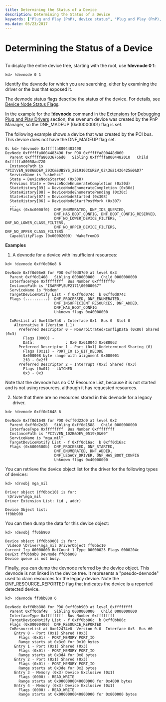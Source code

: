 ```yaml
---
title: Determining the Status of a Device
description: Determining the Status of a Device
keywords: ["Plug and Play (PnP), device status", "Plug and Play (PnP), device tree", "device status", "device tree"]
ms.date: 05/23/2017
---
```


# Determining the Status of a Device


## <span id="ddk_determining_the_status_of_a_device_dbg"></span><span id="DDK_DETERMINING_THE_STATUS_OF_A_DEVICE_DBG"></span>


To display the entire device tree, starting with the root, use **!devnode 0 1**:

```dbgcmd
kd> !devnode 0 1 
```

Identify the devnode for which you are searching, either by examining the driver or the bus that exposed it.

The devnode status flags describe the status of the device. For details, see [Device Node Status Flags](device-node-status-flags.md).

In the example for the **!devnode** command in the [Extensions for Debugging Plug and Play Drivers](extensions-for-debugging-plug-and-play-drivers.md) section, the swenum device was created by the PnP Manager, so the DNF\_MADEUP (0x00000001) flag is set.

The following example shows a device that was created by the PCI bus. This device does not have the DNF\_MADEUP flag set.

```dbgcmd
0: kd> !devnode 0xfffffa8004483490
DevNode 0xfffffa8004483490 for PDO 0xfffffa800448d060
  Parent 0xfffffa80036766d0   Sibling 0xfffffa8004482010   Child 0xfffffa80058ad720
  InstancePath is "PCI\VEN_8086&DEV_293C&SUBSYS_2819103C&REV_02\3&21436425&0&D7"
  ServiceName is "usbehci"
  State = DeviceNodeStarted (0x308)
  Previous State = DeviceNodeEnumerateCompletion (0x30d)
  StateHistory[09] = DeviceNodeEnumerateCompletion (0x30d)
  StateHistory[08] = DeviceNodeEnumeratePending (0x30c)
  StateHistory[07] = DeviceNodeStarted (0x308)
  StateHistory[06] = DeviceNodeStartPostWork (0x307)
  ...
  Flags (0x6c0000f0)  DNF_ENUMERATED, DNF_IDS_QUERIED, 
                      DNF_HAS_BOOT_CONFIG, DNF_BOOT_CONFIG_RESERVED, 
                      DNF_NO_LOWER_DEVICE_FILTERS, DNF_NO_LOWER_CLASS_FILTERS, 
                      DNF_NO_UPPER_DEVICE_FILTERS, DNF_NO_UPPER_CLASS_FILTERS
  CapabilityFlags (0x00002000)  WakeFromD3
```

**Examples**

1. A devnode for a device with insufficient resources:

```dbgcmd
kd> !devnode 0xff0d06e8 6

DevNode 0xff0d06e8 for PDO 0xff0d07d0 at level 0x3
  Parent 0xff0d1408   Sibling 0000000000   Child 0000000000
  InterfaceType 0xffffffff  Bus Number 0xfffffff0
  InstancePath is "ISAPNP\SUP2171\00000067"
  ServiceName is "Modem"
  TargetDeviceNotify List - f 0xff0d074c  b 0xff0d074c
  Flags (..........)  DNF_PROCESSED, DNF_ENUMERATED,
                      DNF_INSUFFICIENT_RESOURCES, DNF_ADDED,
                      DNF_HAS_BOOT_CONFIG
                      Unknown flags 0x40000000

  IoResList at 0xe133e7a8 : Interface 0x1  Bus 0  Slot 0
    Alternative 0 (Version 1.1)
      Preferred Descriptor 0 - NonArbitrated/ConfigData (0x80) Shared (0x3)
        Flags (0000) -
        Data:              : 0x0 0x61004d 0x680063
      Preferred Descriptor 1 - Port (0x1) Undetermined Sharing (0)
        Flags (0x11) - PORT_IO 16_BIT_DECODE
        0x000008 byte range with alignment 0x000001
        2f8 - 0x2ff
      Preferred Descriptor 2 - Interrupt (0x2) Shared (0x3)
        Flags (0x01) - LATCHED
        0x3 - 0x3
```

Note that the devnode has no CM Resource List, because it is not started and is not using resources, although it has requested resources.

2. Note that there are no resources stored in this devnode for a legacy driver.

```dbgcmd
kd> !devnode 0xff0d1648 6

DevNode 0xff0d1648 for PDO 0xff0d22d0 at level 0x2
  Parent 0xff0d2e28   Sibling 0xff0d1588   Child 0000000000
  InterfaceType 0xffffffff  Bus Number 0xffffffff
  InstancePath is "PCI\VEN_102B&DEV_0519\0&60"
  ServiceName is "mga_mil"
  TargetDeviceNotify List - f 0xff0d16ac  b 0xff0d16ac
  Flags (0x6000500b)  DNF_PROCESSED, DNF_STARTED,
                      DNF_ENUMERATED, DNF_ADDED,
                      DNF_LEGACY_DRIVER, DNF_HAS_BOOT_CONFIG
                      Unknown flags 0x40000000
```

You can retrieve the device object list for the driver for the following types of devices:

```dbgcmd
kd> !drvobj mga_mil

Driver object (ff0bbc10) is for:
 \Driver\mga_mil
Driver Extension List: (id , addr)

Device Object list:
ff0bb900
```

You can then dump the data for this device object:

```dbgcmd
kd> !devobj ff0bb900

Device object (ff0bb900) is for:
 Video0 \Driver\mga_mil DriverObject ff0bbc10
Current Irp 00000000 RefCount 1 Type 00000023 Flags 0000204c
DevExt ff0bb9b8 DevNode ff0bb808
Device queue is not busy.
```

Finally, you can dump the devnode referred by the device object. This devnode is not linked in the device tree. It represents a "pseudo-devnode" used to claim resources for the legacy device. Note the DNF\_RESOURCE\_REPORTED flag that indicates the device is a reported detected device.

```dbgcmd
kd> !devnode ff0bb808 6

DevNode 0xff0bb808 for PDO 0xff0bb900 at level 0xffffffff
  Parent 0xff0daf48   Sibling 0000000000   Child 0000000000
  InterfaceType 0xffffffff  Bus Number 0xffffffff
  TargetDeviceNotify List - f 0xff0bb86c  b 0xff0bb86c
  Flags (0x00000400)  DNF_RESOURCE_REPORTED
  CmResourceList at 0xe12474e8  Version 0.0  Interface 0x5  Bus #0
    Entry 0 - Port (0x1) Shared (0x3)
      Flags (0x01) - PORT_MEMORY PORT_IO
      Range starts at 0x3c0 for 0x10 bytes
    Entry 1 - Port (0x1) Shared (0x3)
      Flags (0x01) - PORT_MEMORY PORT_IO
      Range starts at 0x3d4 for 0x8 bytes
    Entry 2 - Port (0x1) Shared (0x3)
      Flags (0x01) - PORT_MEMORY PORT_IO
      Range starts at 0x3de for 0x2 bytes
    Entry 3 - Memory (0x3) Device Exclusive (0x1)
      Flags (0000) - READ_WRITE
      Range starts at 0x0000000040000000 for 0x4000 bytes
    Entry 4 - Memory (0x3) Device Exclusive (0x1)
      Flags (0000) - READ_WRITE
      Range starts at 0x0000000040800000 for 0x800000 bytes
```

 

 